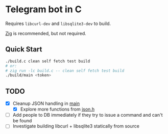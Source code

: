 # Telegram bot in C

Requires `libcurl-dev` and `libsqlite3-dev` to build.

[Zig](https://ziglang.org/) is recommended, but not required.

## Quick Start

```sh
./build.c clean self fetch test build
# or:
# zig run -lc build.c -- clean self fetch test build
./build/main <token>
```

## TODO

- [x] Cleanup JSON handling in [main](src/main.c#L16)
  - [x] Explore more functions from [json.h](src/json.h)
- [ ] Add people to DB immediately if they try to issue a command and can't be found
- [ ] Investigate building libcurl + libsqlite3 statically from source
